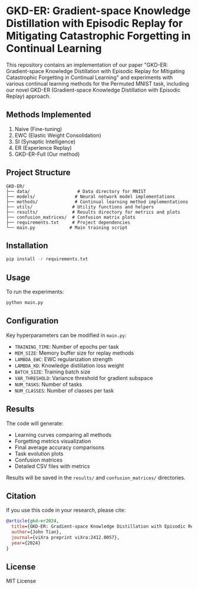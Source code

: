 # GKD-ER: Gradient-space Knowledge Distillation with Episodic Replay for Mitigating Catastrophic Forgetting in Continual Learning

This repository contains an implementation of our paper "GKD-ER: Gradient-space Knowledge Distillation with Episodic Replay for Mitigating Catastrophic Forgetting in Continual Learning" and experiments with various continual learning methods for the Permuted MNIST task, including our novel GKD-ER (Gradient-space Knowledge Distillation with Episodic Replay) approach.

## Methods Implemented

1. Naive (Fine-tuning)
2. EWC (Elastic Weight Consolidation)
3. SI (Synaptic Intelligence)
4. ER (Experience Replay)
5. GKD-ER-Full (Our method)

## Project Structure

```
GKD-ER/
├── data/                  # Data directory for MNIST
├── models/               # Neural network model implementations
├── methods/              # Continual learning method implementations
├── utils/               # Utility functions and helpers
├── results/             # Results directory for metrics and plots
├── confusion_matrices/  # Confusion matrix plots
├── requirements.txt     # Project dependencies
└── main.py             # Main training script
```

## Installation

```bash
pip install -r requirements.txt
```

## Usage

To run the experiments:

```bash
python main.py
```

## Configuration

Key hyperparameters can be modified in `main.py`:

- `TRAINING_TIME`: Number of epochs per task
- `MEM_SIZE`: Memory buffer size for replay methods
- `LAMBDA_EWC`: EWC regularization strength
- `LAMBDA_KD`: Knowledge distillation loss weight
- `BATCH_SIZE`: Training batch size
- `VAR_THRESHOLD`: Variance threshold for gradient subspace
- `NUM_TASKS`: Number of tasks
- `NUM_CLASSES`: Number of classes per task

## Results

The code will generate:
- Learning curves comparing all methods
- Forgetting metrics visualization
- Final average accuracy comparisons
- Task evolution plots
- Confusion matrices
- Detailed CSV files with metrics

Results will be saved in the `results/` and `confusion_matrices/` directories.

## Citation

If you use this code in your research, please cite:

```bibtex
@article{gkd-er2024,
  title={GKD-ER: Gradient-space Knowledge Distillation with Episodic Replay for Mitigating Catastrophic Forgetting in Continual Learning},
  author={John Tian},
  journal={viXra preprint viXra:2412.0057},
  year={2024}
}
```

## License

MIT License
